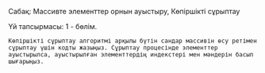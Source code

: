Сабақ: Массивте элементтер орнын ауыстыру, Көпіршікті сұрыптау

Үй тапсырмасы: 1 - бөлім.

    Көпіршікті сұрыптау алгоритмі арқылы бүтін сандар массивін өсу ретімен сұрыптау үшін кодты жазыңыз. Сұрыптау процесінде элементтер ауыстырылса, ауыстырылған элементтердің индекстері мен мәндерін басып шығарыңыз.